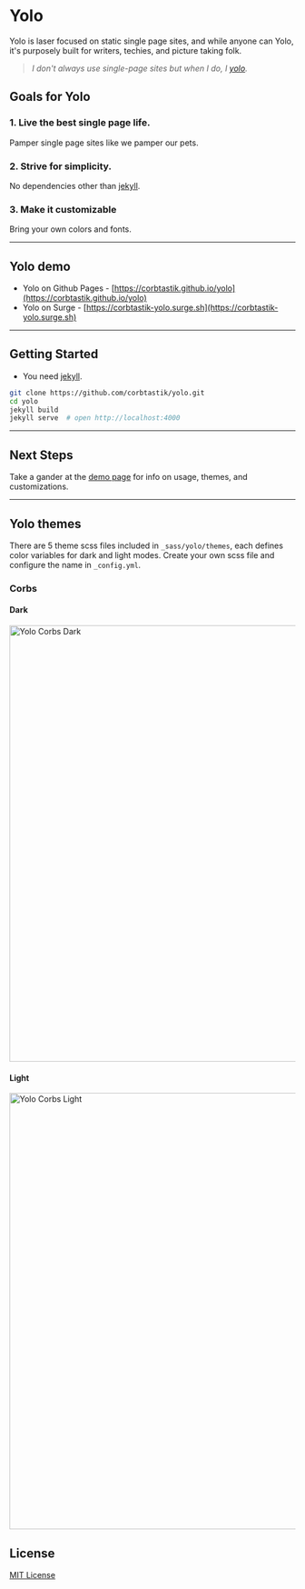 # Yolo

Yolo is laser focused on static single page sites, and while anyone can Yolo, it's purposely built for writers,
techies, and picture taking folk.

> _I don't always use single-page sites but when I do, I [yolo](https://github.com/corbtastik/yolo)._

## Goals for Yolo

### 1. Live the best single page life.

Pamper single page sites like we pamper our pets.

### 2. Strive for simplicity.

No dependencies other than [jekyll](https://jekyllrb.com/).

### 3. Make it customizable

Bring your own colors and fonts.

---

## Yolo demo

* Yolo on Github Pages - [https://corbtastik.github.io/yolo](https://corbtastik.github.io/yolo)
* Yolo on Surge - [https://corbtastik-yolo.surge.sh](https://corbtastik-yolo.surge.sh)

---

## Getting Started

* You need [jekyll](https://jekyllrb.com/).

```bash
git clone https://github.com/corbtastik/yolo.git
cd yolo
jekyll build
jekyll serve  # open http://localhost:4000
```

---

## Next Steps

Take a gander at the [demo page](https://corbtastik.github.io/yolo/#getting-started) for info on usage, themes, and customizations.

---

## Yolo themes

There are 5 theme scss files included in `_sass/yolo/themes`, each defines color variables for dark and light modes.  Create your own scss file and configure the name in `_config.yml`.

### Corbs

#### Dark

<img src="https://storage.googleapis.com/corbs-foto/yolo/screenshots/yolo-corbs-dark-01.png" alt="Yolo Corbs Dark" style="width:768px;">

#### Light

<img src="https://storage.googleapis.com/corbs-foto/yolo/screenshots/yolo-corbs-light-01.png" alt="Yolo Corbs Light" style="width:768px;">


## License

[MIT License](/LICENSE)
